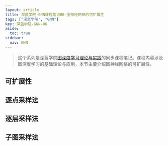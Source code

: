```yaml
---
layout: article
title: 深蓝学院-GNN课程笔记06-图神经网络的可扩展性
tags: ["深蓝学院", "GNN"]
key: 深蓝学院-GNN-06
aside:
  toc: true
sidebar:
  nav: GNN
---
```


> 这个系列是深蓝学院[图深度学习理论与实践](https://www.shenlanxueyuan.com/course/376?source=1)的同步课程笔记。课程内容涉及图深度学习的基础理论与应用，本节主要介绍图神经网络的可扩展性。
<!--more-->

## 可扩展性

## 逐点采样法

## 逐层采样法

## 子图采样法